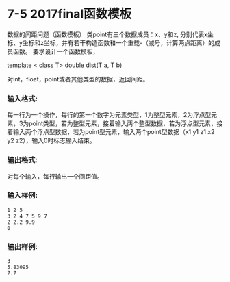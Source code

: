 # 7-5 2017final函数模板
数据的间距问题（函数模板） 类point有三个数据成员：x、y和z,
分别代表x坐标、y坐标和z坐标，并有若干构造函数和一个重载-（减号，计算两点距离）的成员函数。 要求设计一个函数模板，

template < class T> double dist(T a, T b)

对int，float，point或者其他类型的数据，返回间距。

### 输入格式:

每一行为一个操作，每行的第一个数字为元素类型，1为整型元素，2为浮点型元素，3为point类型，若为整型元素，接着输入两个整型数据，若为浮点型元素，接着输入两个浮点型数据，若为point型元素，输入两个point型数据（x1
y1 z1 x2 y2 z2），输入0时标志输入结束。

### 输出格式:

对每个输入，每行输出一个间距值。

### 输入样例:

    
    
    1 2 5
    3 2 4 7 5 9 7
    2 2.2 9.9
    0
    

### 输出样例:

    
    
    3
    5.83095
    7.7
    

